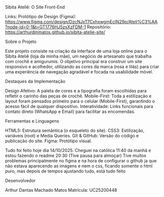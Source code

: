 Sibita Ateliê: O Site Front-End

Links:
Protótipo de Design (Figma): https://www.figma.com/design/DzcNJxT7CxhxwgmEcIN29p/Ateli%C3%AA?node-id=0-1&t=GT1776HJ5zsXzFDM-1
Repositório: https://arthurdmmatos.github.io/sibita-atelie-site/

Sobre o Projeto

Este projeto consiste na criação da interface de uma loja online para o Sibita Ateliê (loja da minha mãe), um negócio de artesanato que trabalha com crochê e amigurumis. O objetivo principal era construir um site responsivo e acolhedor, utilizando as cores da marca (rosa e lilás) para criar uma experiência de navegação agradável e focada na usabilidade móvel.

Destaques da Implementação

Design Afetivo: A paleta de cores e a tipografia foram escolhidas para refletir o carinho das peças de crochê.
Mobile-First: Toda a estilização e layout foram pensados primeiro para o celular (Mobile-First), garantindo o acesso fácil de qualquer dispositivo.
Interatividade: Links funcionais para contato direto (WhatsApp e Email) para facilitar as encomendas.

Ferramentas e Linguagens

HTML5: Estrutura semântica (o esqueleto do site).
CSS3: Estilização, variáveis (root) e Media Queries.
Git & GitHub: Versão do código e publicação do site.
Figma: Protótipo visual.

Tudo foi feito hoje dia 14/10/2025. Cheguei na católica 11:40 da manhã e estou fazendo o readme 20:30 (Tive pausa para almoçar)
Tive muitos problemas principalmente no figma e na hora de configurar o github ja que não estava aparecendo as imagens e nem o css, ficando somente o html puro, mas depois de tempos ajustando tudo, está tudo feito

Desenvolvedor

Arthur Dantas Machado Matos 
Matrícula: UC25200448
